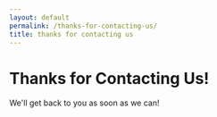 ```yaml
---
layout: default
permalink: /thanks-for-contacting-us/
title: thanks for contacting us
---
```


# Thanks for Contacting Us!

We'll get back to you as soon as we can!


